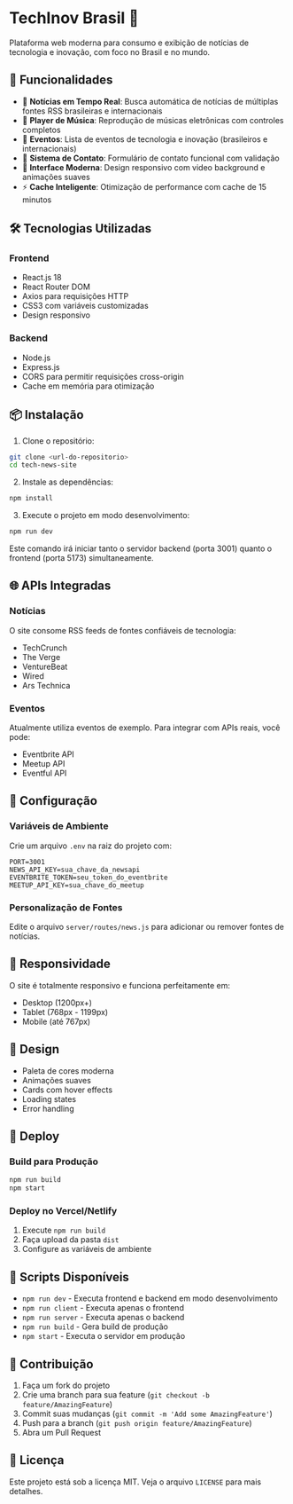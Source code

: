 # TechInov Brasil 🚀

Plataforma web moderna para consumo e exibição de notícias de tecnologia e inovação, com foco no Brasil e no mundo.

## 🚀 Funcionalidades

- 📰 **Notícias em Tempo Real**: Busca automática de notícias de múltiplas fontes RSS brasileiras e internacionais
- 🎵 **Player de Música**: Reprodução de músicas eletrônicas com controles completos
- 📅 **Eventos**: Lista de eventos de tecnologia e inovação (brasileiros e internacionais)
- 📧 **Sistema de Contato**: Formulário de contato funcional com validação
- 🎨 **Interface Moderna**: Design responsivo com video background e animações suaves
- ⚡ **Cache Inteligente**: Otimização de performance com cache de 15 minutos

## 🛠️ Tecnologias Utilizadas

### Frontend
- React.js 18
- React Router DOM
- Axios para requisições HTTP
- CSS3 com variáveis customizadas
- Design responsivo

### Backend
- Node.js
- Express.js
- CORS para permitir requisições cross-origin
- Cache em memória para otimização

## 📦 Instalação

1. Clone o repositório:
```bash
git clone <url-do-repositorio>
cd tech-news-site
```

2. Instale as dependências:
```bash
npm install
```

3. Execute o projeto em modo desenvolvimento:
```bash
npm run dev
```

Este comando irá iniciar tanto o servidor backend (porta 3001) quanto o frontend (porta 5173) simultaneamente.

## 🌐 APIs Integradas

### Notícias
O site consome RSS feeds de fontes confiáveis de tecnologia:
- TechCrunch
- The Verge
- VentureBeat
- Wired
- Ars Technica

### Eventos
Atualmente utiliza eventos de exemplo. Para integrar com APIs reais, você pode:
- Eventbrite API
- Meetup API
- Eventful API

## 🔧 Configuração

### Variáveis de Ambiente
Crie um arquivo `.env` na raiz do projeto com:
```
PORT=3001
NEWS_API_KEY=sua_chave_da_newsapi
EVENTBRITE_TOKEN=seu_token_do_eventbrite
MEETUP_API_KEY=sua_chave_do_meetup
```

### Personalização de Fontes
Edite o arquivo `server/routes/news.js` para adicionar ou remover fontes de notícias.

## 📱 Responsividade

O site é totalmente responsivo e funciona perfeitamente em:
- Desktop (1200px+)
- Tablet (768px - 1199px)
- Mobile (até 767px)

## 🎨 Design

- Paleta de cores moderna
- Animações suaves
- Cards com hover effects
- Loading states
- Error handling

## 🚀 Deploy

### Build para Produção
```bash
npm run build
npm start
```

### Deploy no Vercel/Netlify
1. Execute `npm run build`
2. Faça upload da pasta `dist`
3. Configure as variáveis de ambiente

## 📄 Scripts Disponíveis

- `npm run dev` - Executa frontend e backend em modo desenvolvimento
- `npm run client` - Executa apenas o frontend
- `npm run server` - Executa apenas o backend
- `npm run build` - Gera build de produção
- `npm start` - Executa o servidor em produção

## 🤝 Contribuição

1. Faça um fork do projeto
2. Crie uma branch para sua feature (`git checkout -b feature/AmazingFeature`)
3. Commit suas mudanças (`git commit -m 'Add some AmazingFeature'`)
4. Push para a branch (`git push origin feature/AmazingFeature`)
5. Abra um Pull Request

## 📝 Licença

Este projeto está sob a licença MIT. Veja o arquivo `LICENSE` para mais detalhes.